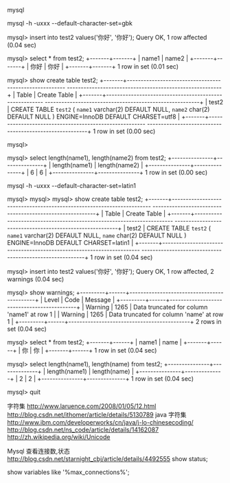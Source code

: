 mysql



mysql -h  -uxxx --default-character-set=gbk

mysql> insert into test2 values('你好', '你好');
Query OK, 1 row affected (0.04 sec)

mysql> select * from test2;
+-------+-------+
| name1 | name2 |
+-------+-------+
| 你好  | 你好  |
+-------+-------+
1 row in set (0.01 sec)

mysql> show create table test2;
+-------+-------------------------------------------------------
--------------------------------------------------------+
| Table | Create Table
                                                        |
+-------+-------------------------------------------------------
--------------------------------------------------------+
| test2 | CREATE TABLE `test2` (
  `name1` varchar(2) DEFAULT NULL,
  `name2` char(2) DEFAULT NULL
) ENGINE=InnoDB DEFAULT CHARSET=utf8 |
+-------+-------------------------------------------------------
--------------------------------------------------------+
1 row in set (0.00 sec)

mysql>


mysql> select length(name1), length(name2) from test2;
+---------------+---------------+
| length(name1) | length(name2) |
+---------------+---------------+
|             6 |             6 |
+---------------+---------------+
1 row in set (0.00 sec)







mysql -h -uxxx --default-character-set=latin1


mysql>
mysql>
mysql> show create table test2;
+-------+----------------------------------------------------------------------
---------------------------------------------------------+
| Table | Create Table
                                                         |
+-------+----------------------------------------------------------------------
---------------------------------------------------------+
| test2 | CREATE TABLE `test2` (
  `name1` varchar(2) DEFAULT NULL,
  `name` char(2) DEFAULT NULL
) ENGINE=InnoDB DEFAULT CHARSET=latin1 |
+-------+----------------------------------------------------------------------
---------------------------------------------------------+
1 row in set (0.04 sec)

mysql> insert into test2 values('你好', '你好');
Query OK, 1 row affected, 2 warnings (0.04 sec)

mysql> show warnings;
+---------+------+--------------------------------------------+
| Level   | Code | Message                                    |
+---------+------+--------------------------------------------+
| Warning | 1265 | Data truncated for column 'name1' at row 1 |
| Warning | 1265 | Data truncated for column 'name' at row 1  |
+---------+------+--------------------------------------------+
2 rows in set (0.04 sec)

mysql> select * from test2;
+-------+------+
| name1 | name |
+-------+------+
| 你    | 你   |
+-------+------+
1 row in set (0.04 sec)


mysql> select length(name1), length(name) from test2;
+---------------+--------------+
| length(name1) | length(name) |
+---------------+--------------+
|             2 |            2 |
+---------------+--------------+
1 row in set (0.04 sec)

mysql> quit


字符集
http://www.laruence.com/2008/01/05/12.html
http://blog.csdn.net/ithomer/article/details/5130789
java 字符集
http://www.ibm.com/developerworks/cn/java/j-lo-chinesecoding/
http://blog.csdn.net/ns_code/article/details/14162087
http://zh.wikipedia.org/wiki/Unicode


Mysql 查看连接数,状态
http://blog.csdn.net/starnight_cbj/article/details/4492555
show status;

show variables like '%max_connections%';






